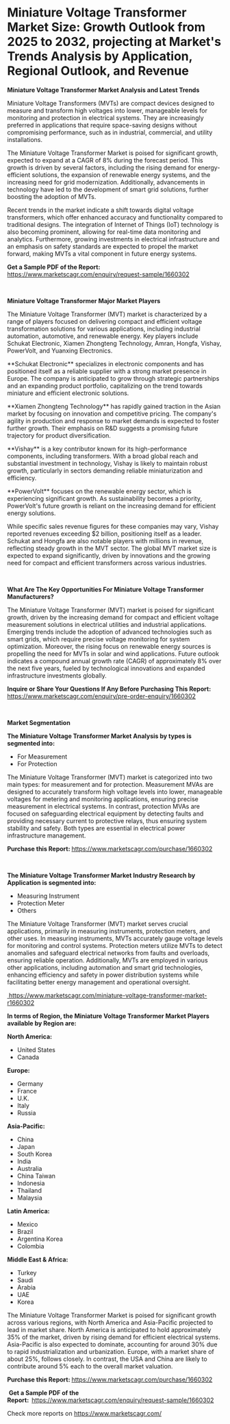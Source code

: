 <p><h1>Miniature Voltage Transformer Market Size: Growth Outlook from 2025 to 2032, projecting at Market's Trends Analysis by Application, Regional Outlook, and Revenue</h1></p><p><strong>Miniature Voltage Transformer Market Analysis and Latest Trends</strong></p>
<p><p>Miniature Voltage Transformers (MVTs) are compact devices designed to measure and transform high voltages into lower, manageable levels for monitoring and protection in electrical systems. They are increasingly preferred in applications that require space-saving designs without compromising performance, such as in industrial, commercial, and utility installations.</p><p>The Miniature Voltage Transformer Market is poised for significant growth, expected to expand at a CAGR of 8% during the forecast period. This growth is driven by several factors, including the rising demand for energy-efficient solutions, the expansion of renewable energy systems, and the increasing need for grid modernization. Additionally, advancements in technology have led to the development of smart grid solutions, further boosting the adoption of MVTs.</p><p>Recent trends in the market indicate a shift towards digital voltage transformers, which offer enhanced accuracy and functionality compared to traditional designs. The integration of Internet of Things (IoT) technology is also becoming prominent, allowing for real-time data monitoring and analytics. Furthermore, growing investments in electrical infrastructure and an emphasis on safety standards are expected to propel the market forward, making MVTs a vital component in future energy systems.</p></p>
<p><strong>Get a Sample PDF of the Report:&nbsp;</strong> <a href="https://www.marketscagr.com/enquiry/request-sample/1660302?utm_campaign=1868&utm_medium=2&utm_source=Github&utm_content=ia&utm_term=17012025&utm_id=miniature-voltage-transformer">https://www.marketscagr.com/enquiry/request-sample/1660302</a></p>
<p>&nbsp;</p>
<p><strong>Miniature Voltage Transformer Major Market Players</strong></p>
<p><p>The Miniature Voltage Transformer (MVT) market is characterized by a range of players focused on delivering compact and efficient voltage transformation solutions for various applications, including industrial automation, automotive, and renewable energy. Key players include Schukat Electronic, Xiamen Zhongteng Technology, Amran, Hongfa, Vishay, PowerVolt, and Yuanxing Electronics.</p><p>**Schukat Electronic** specializes in electronic components and has positioned itself as a reliable supplier with a strong market presence in Europe. The company is anticipated to grow through strategic partnerships and an expanding product portfolio, capitalizing on the trend towards miniature and efficient electronic solutions.</p><p>**Xiamen Zhongteng Technology** has rapidly gained traction in the Asian market by focusing on innovation and competitive pricing. The company's agility in production and response to market demands is expected to foster further growth. Their emphasis on R&D suggests a promising future trajectory for product diversification.</p><p>**Vishay** is a key contributor known for its high-performance components, including transformers. With a broad global reach and substantial investment in technology, Vishay is likely to maintain robust growth, particularly in sectors demanding reliable miniaturization and efficiency.</p><p>**PowerVolt** focuses on the renewable energy sector, which is experiencing significant growth. As sustainability becomes a priority, PowerVolt's future growth is reliant on the increasing demand for efficient energy solutions.</p><p>While specific sales revenue figures for these companies may vary, Vishay reported revenues exceeding $2 billion, positioning itself as a leader. Schukat and Hongfa are also notable players with millions in revenue, reflecting steady growth in the MVT sector. The global MVT market size is expected to expand significantly, driven by innovations and the growing need for compact and efficient transformers across various industries.</p></p>
<p>&nbsp;</p>
<p><strong>What Are The Key Opportunities For Miniature Voltage Transformer Manufacturers?</strong></p>
<p><p>The Miniature Voltage Transformer (MVT) market is poised for significant growth, driven by the increasing demand for compact and efficient voltage measurement solutions in electrical utilities and industrial applications. Emerging trends include the adoption of advanced technologies such as smart grids, which require precise voltage monitoring for system optimization. Moreover, the rising focus on renewable energy sources is propelling the need for MVTs in solar and wind applications. Future outlook indicates a compound annual growth rate (CAGR) of approximately 8% over the next five years, fueled by technological innovations and expanded infrastructure investments globally.</p></p>
<p><strong>Inquire or Share Your Questions If Any Before Purchasing This Report:</strong> <a href="https://www.marketscagr.com/enquiry/pre-order-enquiry/1660302?utm_campaign=1868&utm_medium=2&utm_source=Github&utm_content=ia&utm_term=17012025&utm_id=miniature-voltage-transformer">https://www.marketscagr.com/enquiry/pre-order-enquiry/1660302</a></p>
<p>&nbsp;</p>
<p><strong>Market Segmentation</strong></p>
<p><strong>The Miniature Voltage Transformer Market Analysis by types is segmented into:</strong></p>
<p><ul><li>For Measurement</li><li>For Protection</li></ul></p>
<p><p>The Miniature Voltage Transformer (MVT) market is categorized into two main types: for measurement and for protection. Measurement MVAs are designed to accurately transform high voltage levels into lower, manageable voltages for metering and monitoring applications, ensuring precise measurement in electrical systems. In contrast, protection MVAs are focused on safeguarding electrical equipment by detecting faults and providing necessary current to protective relays, thus ensuring system stability and safety. Both types are essential in electrical power infrastructure management.</p></p>
<p><strong>Purchase this Report:&nbsp;</strong><a href="https://www.marketscagr.com/purchase/1660302?utm_campaign=1868&utm_medium=2&utm_source=Github&utm_content=ia&utm_term=17012025&utm_id=miniature-voltage-transformer">https://www.marketscagr.com/purchase/1660302</a></p>
<p>&nbsp;</p>
<p><strong>The Miniature Voltage Transformer Market Industry Research by Application is segmented into:</strong></p>
<p><ul><li>Measuring Instrument</li><li>Protection Meter</li><li>Others</li></ul></p>
<p><p>The Miniature Voltage Transformer (MVT) market serves crucial applications, primarily in measuring instruments, protection meters, and other uses. In measuring instruments, MVTs accurately gauge voltage levels for monitoring and control systems. Protection meters utilize MVTs to detect anomalies and safeguard electrical networks from faults and overloads, ensuring reliable operation. Additionally, MVTs are employed in various other applications, including automation and smart grid technologies, enhancing efficiency and safety in power distribution systems while facilitating better energy management and operational oversight.</p></p>
<p><a href="https://www.marketscagr.com/miniature-voltage-transformer-market-r1660302?utm_campaign=1868&utm_medium=2&utm_source=Github&utm_content=ia&utm_term=17012025&utm_id=miniature-voltage-transformer">&nbsp;https://www.marketscagr.com/miniature-voltage-transformer-market-r1660302</a></p>
<p><strong>In terms of Region, the Miniature Voltage Transformer Market Players available by Region are:</strong></p>
<p>
    <p> <strong> North America: </strong>
        <ul>
            <li>United States</li>
            <li>Canada</li>
        </ul>
        </p> 
    <p> <strong> Europe: </strong>
        <ul>
            <li>Germany</li>
            <li>France</li>
            <li>U.K.</li>
            <li>Italy</li>
            <li>Russia</li>
        </ul>
        </p> 
    <p> <strong> Asia-Pacific: </strong>
        <ul>
            <li>China</li>
            <li>Japan</li>
            <li>South Korea</li>
            <li>India</li>
            <li>Australia</li>
            <li>China Taiwan</li>
            <li>Indonesia</li>
            <li>Thailand</li>
            <li>Malaysia</li>
        </ul>
        </p> 
    <p> <strong> Latin America: </strong>
        <ul>
            <li>Mexico</li>
            <li>Brazil</li>
            <li>Argentina Korea</li>
            <li>Colombia</li>
        </ul>
        </p> 
    <p> <strong> Middle East & Africa: </strong>
        <ul>
            <li>Turkey</li>
            <li>Saudi</li>
            <li>Arabia</li>
            <li>UAE</li>
            <li>Korea</li>
        </ul>
    </p>
    </p>
<p><p>The Miniature Voltage Transformer Market is poised for significant growth across various regions, with North America and Asia-Pacific projected to lead in market share. North America is anticipated to hold approximately 35% of the market, driven by rising demand for efficient electrical systems. Asia-Pacific is also expected to dominate, accounting for around 30% due to rapid industrialization and urbanization. Europe, with a market share of about 25%, follows closely. In contrast, the USA and China are likely to contribute around 5% each to the overall market valuation.</p></p>
<p><strong>Purchase this Report: </strong><a href="https://www.marketscagr.com/purchase/1660302?utm_campaign=1868&utm_medium=2&utm_source=Github&utm_content=ia&utm_term=17012025&utm_id=miniature-voltage-transformer">https://www.marketscagr.com/purchase/1660302</a></p>
<p>&nbsp;<strong>Get a Sample PDF of the Report:&nbsp;&nbsp;</strong><a href="https://www.marketscagr.com/enquiry/request-sample/1660302?utm_campaign=1868&utm_medium=2&utm_source=Github&utm_content=ia&utm_term=17012025&utm_id=miniature-voltage-transformer">https://www.marketscagr.com/enquiry/request-sample/1660302</a></p>
<p><strong></strong></p>
<p>Check more reports on <a href="https://www.marketscagr.com/?utm_campaign=1868&utm_medium=2&utm_source=Github&utm_content=ia&utm_term=17012025&utm_id=miniature-voltage-transformer">https://www.marketscagr.com/</a></p>